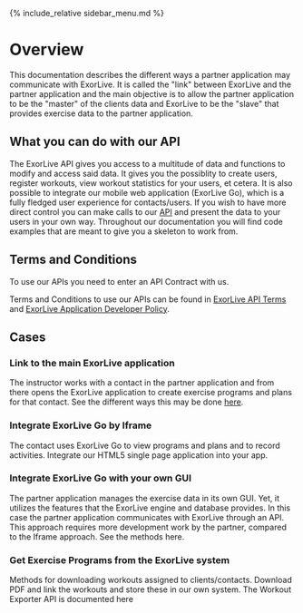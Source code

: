 {% include_relative sidebar_menu.md %}

<div class="content">

# Overview

This documentation describes the different ways a partner application may communicate with ExorLive. It is called the "link" between ExorLive and the partner application and the main objective is to allow the partner application to be the "master" of the clients data and ExorLive to be the "slave" that provides exercise data to the partner application.

## What you can do with our API

The ExorLive API gives you access to a multitude of data and functions to modify and access said data. It gives you the possiblity to create users, register workouts, view workout statistics for your users, et cetera. It is also possible to integrate our mobile web application (ExorLive Go), which is a fully fledged user experience for contacts/users. If you wish to have more direct control you can make calls to our [API](/methods) and present the data to your users in your own way. Throughout our documentation you will find code examples that are meant to give you a skeleton to work from.

## Terms and Conditions

To use our APIs you need to enter an API Contract with us.

Terms and Conditions to use our APIs can be found in [ExorLive API Terms](https://support.exorlive.com/hc/en-gb/articles/360002096060-ExorLive-API-Terms-of-Service-the-API-Terms) and [ExorLive Application Developer Policy](https://support.exorlive.com/hc/en-gb/articles/360002096020%22).

## Cases

### Link to the main ExorLive application

The instructor works with a contact in the partner application and from there opens the ExorLive application to create exercise programs and plans for that contact. See the different ways this may be done [here](/link_exorlive_main.md).

### Integrate ExorLive Go by Iframe

The contact uses ExorLive Go to view programs and plans and to record activities.
Integrate our HTML5 single page application into your app.

### Integrate ExorLive Go with your own GUI

The partner application manages the exercise data in its own GUI. Yet, it utilizes the features that the ExorLive engine and database provides. In this case the partner application communicates with ExorLive through an API. This approach requires more development work by the partner, compared to the Iframe approach.
See the methods here.

### Get Exercise Programs from the ExorLive system

Methods for downloading workouts assigned to clients/contacts. Download PDF and link the workouts and store these in our own system. The Workout Exporter API is documented here

</div>